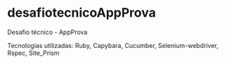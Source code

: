 # desafiotecnicoAppProva

Desafio técnico - AppProva

Tecnologias utilizadas:
Ruby, 
Capybara, 
Cucumber, 
Selenium-webdriver, 
Rspec, 
Site_Prism

